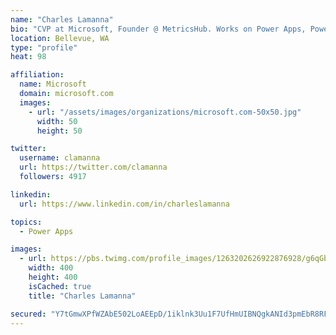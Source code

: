```yaml
---
name: "Charles Lamanna"
bio: "CVP at Microsoft, Founder @ MetricsHub. Works on Power Apps, Power Automate, Power Virtual Agent, Common Data Service and Dynamics 365."
location: Bellevue, WA
type: "profile"
heat: 98

affiliation:
  name: Microsoft
  domain: microsoft.com
  images:
    - url: "/assets/images/organizations/microsoft.com-50x50.jpg"
      width: 50
      height: 50

twitter:
  username: clamanna
  url: https://twitter.com/clamanna
  followers: 4917

linkedin:
  url: https://www.linkedin.com/in/charleslamanna

topics:
  - Power Apps

images:
  - url: https://pbs.twimg.com/profile_images/1263202626922876928/g6qGbHZ-_400x400.jpg
    width: 400
    height: 400
    isCached: true
    title: "Charles Lamanna"

secured: "Y7tGmwXPfWZAbE502LoAEEpD/1iklnk3Uu1F7UfHmUIBNQgkANId3pmEbR8RF3/6bmCuFTCmtGDeFHOVrX2Dd5edRNiqxGdDWxMJP+J8sKVDhYsHaG8I4IndEd3/hw+5TXKqbEkcsNhPa+cU0Tqsdq4VZ7n7BV5+ekdQi8TeAZJQKcG14bgYHmsJrW9MeiKYjrrCvpo4k+PzOwgen4bHf5oG31En2kBxr1FeqYwnv7x5YTLq1+CowzWMHuFS0JwikmWaUGnhfSfK1XJIjm5BANkvzEDiwD3odQEjLLFvjnRaPuStTP5qHYGHOMGFlr7vGPhTd8D4DlJGF1LFCra+lZVUQK5mE0NdChdGOMtgk+Oj5sMsKFcUBroaadvkbeJU9P57irZLg60AlZVS03npFN5v0T8KGL7tPgLVoOWzw1s=;s2B4BEruIAOzy9tnS2hkFA=="
---
```


